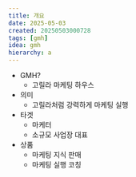 ```yaml
---
title: 개요
date: 2025-05-03
created: 20250503000728
tags: [gmh]
idea: gmh
hierarchy: a
---
```


* GMH?
	* 고릴라 마케팅 하우스
* 의미
	* 고릴라처럼 강력하게 마케팅 실행
* 타겟
	* 마케터
	* 소규모 사업장 대표
* 상품
	* 마케팅 지식 판매
	* 마케팅 실행 코칭
